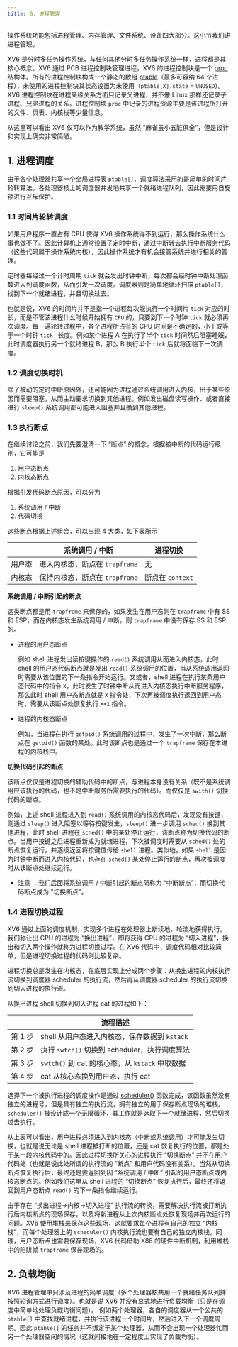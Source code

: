```yaml
---
title: 6. 进程管理
---
```


操作系统功能包括进程管理、内存管理、文件系统、设备四大部分。这小节我们讲进程管理。

XV6 是分时多任务操作系统，与任何其他分时多任务操作系统一样，进程都是其核心概念。XV6 通过 PCB 进程控制块管理进程，XV6 的进程控制块是一个 [proc](https://github.com/professordeng/xv6-expansion/blob/master/proc.h#L37) 结构体。所有的进程控制块构成一个静态的数组 [ptable](https://github.com/professordeng/xv6-expansion/blob/master/proc.c#L10)（最多可容纳 64 个进程），未使用的进程控制块其状态设置为未使用（`ptable[X].state` = `UNUSED`）。XV6 进程控制块在进程亲缘关系方面只记录父进程，并不像 Linux 那样还记录子进程、兄弟进程的关系。进程控制块 `proc` 中记录的进程资源主要是该进程所打开的文件、页表、内核栈等少量信息。

从这里可以看出 XV6 仅可以作为教学系统，虽然 “麻雀虽小五脏俱全”，但是设计和实现上确实非常简陋。

## 1. 进程调度

由于各个处理器共享一个全局进程表 `ptable[]`，调度算法采用的是简单的时间片轮转算法。各处理器核上的调度器并发地共享一个就绪进程队列，因此需要用自旋锁进行互斥保护。

### 1.1 时间片轮转调度

如果用户程序一直占有 CPU 使得 XV6 操作系统得不到运行，那么操作系统什么事也做不了。因此计算机上通常设置了定时中断，通过中断转去执行中断服务代码（这些代码属于操作系统内核），因此操作系统才有机会接管系统并进行相关的管理。

定时器每经过一个计时周期 `tick` 就会发出时钟中断，每次都会经时钟中断处理函数进入到调度函数，从而引发一次调度。调度器则是简单地循环扫描 `ptable[]`，找到下一个就绪进程，并且切换过去。

也就是说，XV6 的时间片并不是指一个进程每次能执行一个时间片 `tick` 对应的时长，而是不管该进程什么时候开始拥有 `CPU` 的，只要到下一个时钟 `tick` 就必须再次调度。每一遍轮转过程中，各个进程所占有的 CPU 时间是不确定的，小于或等于一个时钟 `tick ` 长度。例如某个进程 A 在执行了半个 `tick` 时间然后阻塞睡眠，此时调度器执行另一个就绪进程 B，那么 B 执行半个 `tick` 后就将面临下一次调度。

### 1.2 调度切换时机

除了被动的定时中断原因外，还可能因为进程通过系统调用进入内核，出于某些原因而需要阻塞，从而主动要求切换到其他进程。例如发出磁盘读写操作、或者直接进行 `sleep()` 系统调用都可能进入阻塞并且换到其他进程。

### 1.3 执行断点

在继续讨论之前，我们先要澄清一下 “断点” 的概念，根据被中断的代码运行级别，它可能是

1. 用户态断点
2. 内核态断点

根据引发代码断点原因，可以分为

1. 系统调用 / 中断
2. 代码切换

这些断点根据上述组合，可以出现 4 大类，如下表所示

|        | 系统调用 / 中断                | 进程切换         |
| ------ | ------------------------------ | ---------------- |
| 用户态 | 进入内核态，断点在 `trapframe` | 无               |
| 内核态 | 保持内核态，断点在 `trapframe` | 断点在 `context` |

**系统调用 / 中断引起的断点**

这类断点都是用 `trapframe` 来保存的，如果发生在用户态则在 `trapframe` 中有 SS 和 ESP，而在内核态发生系统调用 / 中断，则 `trapframe` 中没有保存 SS 和 ESP 的。

- 进程的用户态断点 

  例如 shell 进程发出读按键操作的 `read()` 系统调用从而进入内核态，此时 shell 的用户态代码断点就是发出 `read()` 系统调用的位置，当从系统调用返回时需要从该位置的下一条指令开始运行。又或者，shell 进程在执行某条用户态代码中的指令 `X`，此时发生了时钟中断从而进入内核态执行中断服务程序，那么此时 shell 用户态断点就是 `X` 指令处，下次再被调度执行返回到用户态时，需要从该断点处恢复执行 `X+1` 指令。

- 进程的内核态断点

  例如，当进程在执行 `getpid()` 系统调用的过程中，发生了一次中断，那么断点在 `getpid()` 函数的某处。此时该断点也是通过一个 `trapframe` 保存在本进程的内核栈中。

**切换代码引起的断点**

该断点仅仅是进程切换的辅助代码中的断点，与进程本身没有关系（既不是系统调用应该执行的代码，也不是中断服务所需要执行的代码）。而仅仅是 `swith()` 切换代码的断点。

例如，上述 shell 进程进入到 `read()` 系统调用的内核态代码后，发现没有按键，则通过 `sleep()` 进入阻塞以等待按键发生，`sleep()` 进一步调用 `sched()` 换到其他进程，此时 shell 进程在 `sched()` 中的某处停止运行，该断点称为切换代码的断点。当用户按键之后进程重新成为就绪进程，下次被调度时需要从 `sched()` 处的断点恢复运行，并逐级返回将按键值传给 `shell` 进程。类似地，如果 `shell` 是因为时钟中断而进入内核代码，也存在 `sched()` 某处停止运行的断点，再次被调度时从该断点处继续运行。

- 注意 ：我们后面将系统调用 / 中断引起的断点简称为 “中断断点”，而切换代码断点成为 "切换断点"。

### 1.4 进程切换过程

XV6 通过上面的调度机制，实现多个进程在处理器上断续地、轮流地获得执行。我们称让出 CPU 的进程为 “换出进程”，即将获得 CPU 的进程为 “切入进程”，换出和切入两个操作就称为进程切换过程。在 XV6 代码中，调度代码相对比较简单，但是进程切换过程的代码则比较复杂。

进程切换总是发生在内核态，在底层实现上分成两个步骤：从换出进程的内核执行流切换到调度器 scheduler 的执行流，然后再从调度器 scheduler 的执行流切换到切入进程的执行流。

从换出进程 shell 切换到切入进程 cat 的过程如下：

|         | 流程描述                                        |
| ------- | ----------------------------------------------- |
| 第 1 步 | shell 从用户态进入内核态，保存数据到 `kstack`   |
| 第 2 步 | 执行 `swtch()` 切换到  scheduler，执行调度算法  |
| 第 3 步 | `swtch()` 到 cat 的核心态，从 `kstack` 中取数据 |
| 第 4 步 | cat 从核心态换到用户态，执行 cat                |

选择下一个被执行进程的调度操作是通过 [scheduler()](https://github.com/professordeng/xv6-expansion/blob/master/proc.c#L314) 函数完成，该函数虽然没有独立的进程号，但是具有独立的执行流，拥有独立的用于保存断点现场的堆栈。`scheduler()` 被设计成一个无限循环，其工作就是选取下一个就绪进程，然后切换过去执行。

从上表可以看出，用户进程必须进入到内核态（中断或系统调用）才可能发生切换，也就是说无论是 shell 进程被打断的位置，还是 cat 恢复执行的位置，都是处于某一段内核代码中的。因此进程切换所关心的进程执行 “切换断点” 并不在用户代码处（也就是说此处所谓的执行流的 “断点” 和用户代码没有关系）。当然从切换断点恢复执行后，最终还是要返回到因 “系统调用 / 中断” 引起的用户态断点或内核态断点的。例如我们这里从 shell 进程的 “切换断点” 恢复执行后，最终还将返回到用户态断点 `read()` 的下一条指令继续运行。

由于存在 “换出进程→内核→切入进程” 执行流的转换，需要解决执行流被打断执行后内核断点的现场保存，以及将新进程从上次内核断点处恢复现场并再次运行的问题。XV6 使用堆栈来保存这些现场，这就要求每个进程有自己的独立 “内核栈”，而每个处理器上的 `scheduler()` 内核执行流也要有自己的独立内核栈。同理，用户态断点也需要保存现场，XV6 代码借助 X86 的硬件中断机制，利用堆栈中的陷阱帧 `trapframe` 保存现场的。

## 2. 负载均衡

XV6 进程管理中只涉及进程的简单调度（多个处理器核共用一个就绪任务队列并按照轮询方式进行调度）。也就是说 XV6 并没有显式地进行负载均衡（只是在调度中简单地处理负载均衡问题）。
例如两个处理器，各自的调度器从一个公共的 `ptable[]` 中查找就绪进程，并执行该进程一个时间片，然后进入下一个调度周期。因此 `ptable[]` 的任务并不绑定于某个处理器，从而不会出现一个处理器忙而另一个处理器空闲的情况（这就间接地在一定程度上实现了负载均衡）。